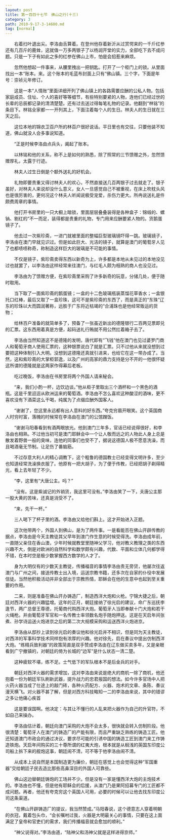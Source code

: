 ```yaml
---
layout: post
title: 第一百四十七节　佛山之行(十三)
category: 3
path: 2010-9-17-3-14600.md
tag: [normal]
---
```


　　右着扫叶退出尖。李洛由舌算着。在登州他存着新沂从过赏愕来的一千斤红参还有几百斤的鹿耸，这就值一万多两银子了以杨润开堂的实力，全部吃下去不成问题。只是一下子有如此之多的红参在佛山上市，怕是会招惹来麻烦。

　　忽然他想起一件事来，从腰里拽出一把钥匙。打开了一个柜门上的锁。从里面找出一本“账本。来。这个账本的毛蓝布封面上只有“佛山镇。三个字，下面是年号：崇祯元年修订。

　　这是一本“人情账”里面详细开列了佛山镇上的各路需要应酬的公私人物。包括家庭成员、住址、个人的喜好等等细节，有些特别要紧的人物，连他们已经过世的长辈的忌辰都记录的清清楚楚。还有过去送过得每笔礼物的记录。他翻到“林铭”的条目下。林铭全家都一一开列其上，下面注着每个人的生日。林夫人的生日就在三天之后。

　　这位本地的锦衣卫百户所的林百户很好说话。平日里也有交往，只要他装不知道，佛山就没人会多事说知道。

　　“正是时候李洛由点兵头，阖起了账本。

　　以林铭和他的关系，称不上是如何的熟悉，除了照常的三节馈赠之外，忽然馈赠厚礼，太露于行迹。

　　林夫人过生日倒是个额外送礼的好机会。

　　礼物即要贵重又得讨林夫人的欢心，不然直接送几百两银子过去就走了。银子虽好，对林夫人来说却没什么意义，女人一旦感觉自己不被重视，在床上吹枕头风也是很厉害的，更何况这个林夫人听闻说极受宠爱，杀伤力更大。所冉说送礼是件颇费周章的事情。

　　他打开书房里的一只大橱上暗锁，里面层层叠叠装得是各种盒子：锦缎的、螺钠、剔红的”不一而足，装得都是贵重的礼物，专门用来应酬要紧人物的。货鹅蛋镜子了。

　　他去过一次紫珍斋，一进门就被里面的整幅巨型玻璃镜吓得一跳。玻璃镜子，李洛由在澳门早就见识过。但是如此巨大、光洁的镜子，就算是澳门的葡萄牙人见了也都啧啧称奇，称制造这样巨大的玻璃是不可能的事情。

　　不仅是镜子，紫珍斋卖得东西以新奇为上，许多都是本地从未见过的本地没见过也就罢了，以李洛由这样经常来往澳门，与红毛人颇为相熟的商人也没见过。

　　李洛由为了馈赠方便，在紫珍斋里采购了许多新奇的玩意，分储几处，便于随时取用。

　　当下取了一面紫珍斋的鹅蛋镜；一盒的十二色玻璃瓶装蒸馏花草香水；一盒银托口红棒，最后又取了一盒珍珠，这可不是紫珍斋的东西了，而是真正的“东珠”辽东的珍珠以大而圆润著称，远胜于广东将近枯竭的“合浦珠也是他经常贩运的货物；

　　给林百户准备的就简单多了，预备了一张虽近新出的德隆银行二百两见票即兑的汇票。这东西用着真是方便，起码送礼行贿就不用公然扛着箱子去了。

　　李洛由当然知道这不是德隆的发明，唐代即有“飞钱”他在澳门也见过婆罗门商人和葡萄牙商人使用汇票的，这种银票说白了就是汇票。只不过他从来就没想到过要把这种体制引入大明。没想到这德隆还真就引进来，也给它在这一带办成了。当然，这和紫珍斋的大掌柜郭逸，以及广州的高家的鼎力支持是分不开的一他很怀疑这所谓的德隆就是这两家作得幕后老板。

　　吃过晚饭，李洛由在书房里将两个外国人请来秘会。

　　“来，我们小酌一杯，边饮边谈。”他从柜子里取出三个酒杯和一个黑色的酒瓶。这是千里迢迢从欧洲运来的葡萄酒。李洛由不怎么喜欢这种酸涩的酒味，更不喜欢没有下酒菜这么干喝，纯属为了点缀应酬外国客人。

　　“谢谢了，您这里永远都有出人意料的好东西。”夸克穷眉开眼笑。这个英国商人时穷时富，落魄的时候常在李洛由在澳门的公馆蹭饭。

　　“谢谢马阳春看到有酒两眼放光。他到澳门三年多，官话已经说得很好，和李洛由也相熟。不过他当初可是澳门耶稣会中一个让人敬而远之的人物此人身上总是散发着野兽一般的臭味，连他的同事们也受不了，据说这德国人极不愿意洗澡，而且喝酒毫无节制。让足伤了番脑筋。

　　不过存意大利人的精心调教下，这个粗鲁的德国教士已经变得文明许多，至少也知道经常洗澡换衣服了。他原有一把大胡子，为了便于传教，已经把胡子剃得精光，看上去年轻了不少。

　　“李，这里有“大唐公主。吗？”

　　“没有。这是紫诚记的外销货，我这里可没有。”李洛由笑了一下，夫唐公主那一股大黄的苦味，还真是消受不了。

　　“来，先干一杯。”

　　三人喝下了杯子里的酒。李洛由又给他们斟上。这才开始进入正题。

　　这次他带两个，外国人到佛山，是为了两件事。一是看能否在佛山开辟传教的据点，李洛由是今天主教徒其父早年到澳门作生意的时候受得洗。李洛由成年前，一直随父亲住在香山澳，少年时候就教堂里随神父学习，他对教义教理之类的东西兴趣不大，倒是对欧洲的自然科学和数学颇有兴趣，代数、平面和立体几何都学得不错，在本时空是极少数掌握西方数学的人才了。

　　身为大明仅有的少数天主教徒，传播福音的事情李洛由责无旁贷，他屡次往返澳门与广州之间，接送传教士出入境，运送宗教书籍，还多次在自家的仆役中发展信徒。当然他积极活动并非全部出于宗教热情，耶稣会在他的生意中也起到至关重要的作用。

　　二来，则是准备在佛山开办铸造厂，制造西洋大炮和火枪。宁锦大捷之后，朝廷对西洋火器的兴趣猛增。这年的正月，朝廷接纳了徐光启的建议，命广东巡抚李逢节，两广总督王尊德，托葡商代购西洋大炮。葡萄牙人当即奉献十门大炮和若干火绳枪。并由葡萄牙军官和一名传教士率领数名炮手随炮押送。这是在天启年间张煮、孙学诗运送火炮进京之后的第二次大规模采购和运送西洋火炮进京。

　　李洛由从邸抄上读到徐光启的奏议他和徐光启并不相识，但是同为天主教徒，对西洋的军事科学技术同样抱有浓厚的兴趣。他对徐先，启在奏议中提出仿制西洋大炮。“练精兵致利器”的政策简直是双手赞成李洛由在辽东做买卖多年，又是亲眼看到广宁撤镇的，对朝廷的倚为长城的“边军”是什么状态一清二楚。

　　这种疲软不堪，练不足。士气低下的军队根本不是后金兵的对手。

　　朝廷对西洋火器的需求增加，这对李洛由来说是绝大的商机一除了商机，他还抱着一份为朝廷军队刷新武器，提升战力的忠君报国的想法。如今许多官场中人把火药火器当成了仕途上的敲门砖，各种火药配方、火器、炮术的文章、条陈、奏议漫天横飞。对火器不甚了解，但是对西方科技略知一二的李洛由来说，其中的错谬之多让他痛心疾首

　　这是要误国啊。他决定：与其让不懂行的人乱来把火器作为自己的升官符，不如自己来操办。

　　李洛由估计着，朝廷向澳门采购的大炮不会太多，很快就会转入仿制阶段。他很清楚：葡萄牙人在澳门的铸造厂的产能有限，而且严重缺乏熟练的铸造工匠。他还知道澳门市政会的通过决议，要求尽可能的引诱中国的铸造工匠到澳门来工作铸造铁炮。天启年间购买的三十尊所谓的红夷大炮，根本就是从榈浅的英国东印度公司船上拆下来的舰炮这事，朝廷闹不清，可不等于他李洛由闹不清。

　　从成本上说自然是本国制造更为廉价，朝廷在感觉上也会觉得这种“军国重器”交给朝廷子民去造比那些高鼻深目的外国人可靠些。

　　佛山这边替朝廷铸炮的工场并不少。但是没有一家是懂西洋大炮的主炮技术的。李洛由也不懂，但是他有耶稣会的后援，从澳门乃是果阿招募专门的工匠都不成问题。再者，他还有夸克穷这个英国人可用，必要的时候可以让他去找东印度公司这条渠道。

　　“在佛山开辟铸造厂的提议，我当然赞成。”马阳春说，这个德意志人穿着明朝的衣冠，戴着包头巾，“会长嘱咐过我，火器是大明最关心的事情，只要在这上面满足了皇帝和官吏们的需求，我们传播福音就会愈加的顺利。”

　　“神父说得对。”李洛由道，“陆神父和汤神父就是这样进得京师。”